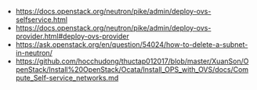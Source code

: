 - https://docs.openstack.org/neutron/pike/admin/deploy-ovs-selfservice.html
- https://docs.openstack.org/neutron/pike/admin/deploy-ovs-provider.html#deploy-ovs-provider
- https://ask.openstack.org/en/question/54024/how-to-delete-a-subnet-in-neutron/
- https://github.com/hocchudong/thuctap012017/blob/master/XuanSon/OpenStack/Install%20OpenStack/Ocata/Install_OPS_with_OVS/docs/Compute_Self-service_networks.md